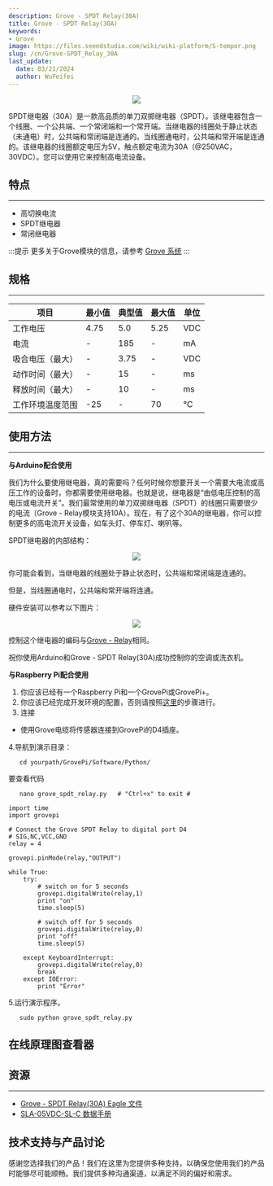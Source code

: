 ```yaml
---
description: Grove - SPDT Relay(30A)
title: Grove - SPDT Relay(30A)
keywords:
- Grove
image: https://files.seeedstudio.com/wiki/wiki-platform/S-tempor.png
slug: /cn/Grove-SPDT_Relay_30A
last_update:
  date: 03/21/2024
  author: WuFeifei
---
```


<div align="center"><img width={1000} src="https://files.seeedstudio.com/wiki/Grove-SPDT_Relay_30A/img/SPDT_Relay_01.jpg" /></div>

SPDT继电器（30A）是一款高品质的单刀双掷继电器（SPDT）。该继电器包含一个线圈、一个公共端、一个常闭端和一个常开端。当继电器的线圈处于静止状态（未通电）时，公共端和常闭端是连通的。当线圈通电时，公共端和常开端是连通的。该继电器的线圈额定电压为5V，触点额定电流为30A（@250VAC，30VDC）。您可以使用它来控制高电流设备。

## 特点

---

- 高切换电流
- SPDT继电器
- 常闭继电器

:::提示
  更多关于Grove模块的信息，请参考 [Grove 系统](https://wiki.seeedstudio.com/Grove_System/)
:::

## 规格

---
|项目| 最小值 | 典型值 | 最大值 | 单位 |
|---|---|---|---|---|
|工作电压| 4.75| 5.0| 5.25 |VDC|
|电流 |-|185|-| mA|
|吸合电压（最大） |-|3.75|-| VDC|
|动作时间（最大）|-| 15|-| ms|
|释放时间（最大）|-| 10|-| ms|
|工作环境温度范围| -25| - |70 |°C|

## 使用方法

---
**与Arduino配合使用**

我们为什么要使用继电器，真的需要吗？任何时候你想要开关一个需要大电流或高压工作的设备时，你都需要使用继电器。也就是说，继电器是“由低电压控制的高电压或电流开关”。我们最常使用的单刀双掷继电器（SPDT）的线圈只需要很少的电流（Grove - Relay模块支持10A）。现在，有了这个30A的继电器，你可以控制更多的高电流开关设备，如车头灯、停车灯、喇叭等。

SPDT继电器的内部结构：

<div align="center"><img width={1000} src="https://files.seeedstudio.com/wiki/Grove-SPDT_Relay_30A/img/Relay_Struction.jpg" /></div>

你可能会看到，当继电器的线圈处于静止状态时，公共端和常闭端是连通的。

但是，当线圈通电时，公共端和常开端将连通。

硬件安装可以参考以下图片：

<div align="center"><img width={1000} src="https://files.seeedstudio.com/wiki/Grove-SPDT_Relay_30A/img/SPDT_Relay.jpg" /></div>

控制这个继电器的编码与[Grove - Relay](https://wiki.seeedstudio.com/Grove-Relay/)相同。

祝你使用Arduino和Grove - SPDT Relay(30A)成功控制你的空调或洗衣机。

**与Raspberry Pi配合使用**

1. 你应该已经有一个Raspberry Pi和一个GrovePi或GrovePi+。
2. 你应该已经完成开发环境的配置，否则请按照[这里](https://wiki.seeedstudio.com/GrovePi_Plus#Introducing_the_GrovePi.2B)的步骤进行。
3. 连接

- 使用Grove电缆将传感器连接到GrovePi的D4插座。

4.导航到演示目录：

```
   cd yourpath/GrovePi/Software/Python/
```

要查看代码

```
   nano grove_spdt_relay.py   # "Ctrl+x" to exit #
```

```
import time
import grovepi

# Connect the Grove SPDT Relay to digital port D4
# SIG,NC,VCC,GND
relay = 4

grovepi.pinMode(relay,"OUTPUT")

while True:
    try:
        # switch on for 5 seconds
        grovepi.digitalWrite(relay,1)
        print "on"
        time.sleep(5)

        # switch off for 5 seconds
        grovepi.digitalWrite(relay,0)
        print "off"
        time.sleep(5)

    except KeyboardInterrupt:
        grovepi.digitalWrite(relay,0)
        break
    except IOError:
        print "Error"
```

5.运行演示程序。

```
   sudo python grove_spdt_relay.py
```

## 在线原理图查看器

<div className="altium-ecad-viewer" data-project-src="https://files.seeedstudio.com/wiki/Grove-SPDT_Relay_30A/res/Grove_-_SPDT_Relay(30A)_Eagle_File.zip" style={{borderRadius: '0px 0px 4px 4px', height: 500, borderStyle: 'solid', borderWidth: 1, borderColor: 'rgb(241, 241, 241)', overflow: 'hidden', maxWidth: 1280, maxHeight: 700, boxSizing: 'border-box'}}>
</div>

## 资源

---

- [Grove - SPDT Relay(30A) Eagle 文件](https://files.seeedstudio.com/wiki/Grove-SPDT_Relay_30A/res/Grove_-_SPDT_Relay(30A)_Eagle_File.zip)
- [SLA-05VDC-SL-C 数据手册](https://files.seeedstudio.com/wiki/Grove-SPDT_Relay_30A/res/SLA-05VDC-SL-C_Datasheet.pdf)

## 技术支持与产品讨论

感谢您选择我们的产品！我们在这里为您提供多种支持，以确保您使用我们的产品时能够尽可能顺畅。我们提供多种沟通渠道，以满足不同的偏好和需求。

<div class="button_tech_support_container">
<a href="https://forum.seeedstudio.com/" class="button_forum"></a> 
<a href="https://www.seeedstudio.com/contacts" class="button_email"></a>
</div>

<div class="button_tech_support_container">
<a href="https://discord.gg/eWkprNDMU7" class="button_discord"></a> 
<a href="https://github.com/Seeed-Studio/wiki-documents/discussions/69" class="button_discussion"></a>
</div>

